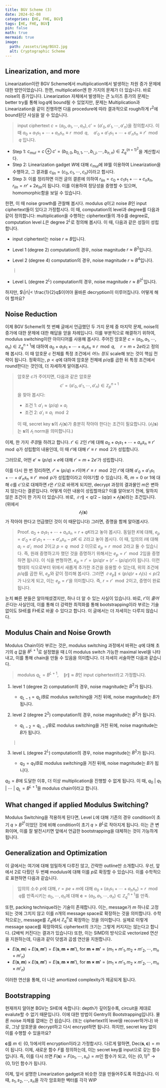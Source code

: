 ```yaml
---
title: BGV Scheme (3)
date: 2024-02-08
categories: [HE, FHE, BGV]
tags: [HE, FHE, BGV]
pin: false
math: true
mermaid: true
image:
  path: /assets/img/BGV2.jpg
  alt: Cryptographic Scheme
---
```


## Linearization, and more

Linearization이란 BGV Scheme에서 multiplication에서 발생하는 차원 증가 문제에 대한 방안이었습니다. 한편, multiplication엔 한 가지의 문제가 더 있습니다. 바로 noise의 증가입니다. Linearization 자체에서 발생하는 큰 노이즈 증가의 문제는 better try를 통해 $\log{q}$에 bound될 수 있었지만, 문제는 Multiplication과 Linearization을 같이 진행하면 다음 procedure에 따라 결과적으로 rough하게 $r^2$에 bound된단 사실을 알 수 있습니다.

> input ciphertext $c=(a_0, a_1, \cdots, a_n), c'=(a'_0, a'_1, \cdots, a'_n)$을 정의합시다. 이 때 $a_0+a_1s_1+\cdots+a_ns_n\equiv r\mod q, \quad a'_0+a'_1s_1+\cdots+a'_ns_n\equiv r'\mod q$  입니다.

- Step 1: $c_{mul}=c\oplus c'=(b_{0, 0}, b_{0, 1}, \cdots, b_{i, j}, \cdots, b_{n, n})\in Z_q^{(n+1)^2}$을 계산합시다.
- Step 2: Linearization gadget $W$에 대해 $c_{mul}$에 $W$를 이용하여 Linearization을 수행하고, 그 결과를 $c_{lin}=(c_0, c_1, \cdots, c_n)$이라고 합시다.
- Step 3: 이를 정리하면 이전 글의 결론에 의하여 $r_{lin}=c_0+c_1s_1+\cdots+c_ns_n,\quad r_{lin}=rr'+2e_{lin}$이 됩니다. 이를 이용하여 정당성을 증명할 수 있으며, homomorphic함을 보일 수 있습니다.
  
한편, 이 때 noise growth를 관찰해 봅시다. modulus $q$이고 noise $B$인 input ciphertext들이 있다고 가정합시다. 이 때, computation의 level과 degree를 다음과 같이 정의합니다: multiplication을 수행하는 ciphertext들의 개수를 degree로, computation level $L$은 degree $2^L$로 정의해 봅시다. 이 때, 다음과 같은 성질이 성립합니다.

- input ciphertext는 noise $r\approx B$입니다.
- Level 1 (degree 2) computation의 경우, noise magnitude $r\approx B^2$입니다.
- Level 2 (degree 4) computation의 경우, noise magnitude $r\approx B^4$입니다.

  $\vdots$

- Level L (degree $2^L$) computation의 경우, noise magnitude $r\approx B^{2^L}$입니다.

하지만, $\|r\|< \frac{1}{2}q$이어야 올바른 decryption이 이루어집니다. 어떻게 해야 할까요?

## Noise Reduction

이제 BGV Scheme의 첫 번째 글에서 언급했던 두 가지 문제 중 마지막 문제, noise의 증가에 대한 문제에 대한 해답을 얻을 차례입니다. 이를 부분적으로 해결하기 위하여, modulus switching이란 아이디어를 사용해 봅시다. 주어진 암호문 $c=(a_0, a_1, \cdots, a_n)\in \mathbb{Z}_q^{n+1}$에 대하여 $a_0+a_1s_1+\cdots+a_ns_n\equiv r\mod{q}, \quad r=m+2e$라고 정의해 봅시다. 이 때 암호문 $c$ 전체를 특정 조건에서 *어느 정도* scale해 보는 것이 핵심 전략이 됩니다. 정확히는, $p<q$에 대하여 암호문 전체에 $p/q$를 곱한 뒤 특정 조건에서 round한다는 것인데, 더 자세하게 알아봅시다.

> 암호문 $c$가 주어지면, 다음과 같은 암호문 $$c'=(a'_0, a'_1, \cdots, a'_n)\in \mathbb{Z}_{p}^{n+1}$$을 찾아 봅시다:
> - 조건 1: $a'_i\approx (p/q)\times a_i$
> - 조건 2: $a'_i\equiv a_i\mod{2}$
> 
> 이 때, secret key $\mathbf{s}$의 $\mathcal{l}_1(\mathbf{s})$가 충분히 작아야 한다는 조건이 필요합니다. ($\mathcal{l}_1(\mathbf{s})$는 $\mathbf{s}$의 $\mathcal{l}_1$ norm을 의미합니다.)

이제, 한 가지 *주장*을 하려고 합니다. $r'\in \mathbb{Z}$인 $r'$에 대해 $a_0+a_1s_1+\cdots+a_ns_n\equiv r'\mod{q}$가 성립함의 내용인데, 이 때 $r'$에 대해 $r'\equiv r\mod{2}$가 성립합니다.

그러므로, 어떤 $e'\approx (p/q)\times e$에 대해 $r'=m+2e'$가 성립합니다.

이를 다시 한 번 정리하면, $r'\approx (p/q)\times r$이며 $r'\equiv r\mod 2$인 $r'$에 대해 $a'_0+a'_1s_1+\cdots+a'_ns_n\equiv r'\mod{p}$가 성립함이라고 이야기할 수 있습니다. 즉, $m=0 \text{ or } 1$에 대해 $c$를 $c'$으로 대체하면 $r$은 $r'$으로 바뀌게 되지만, decrypt 과정의 결과물인 $m$은 변하지 않는다는 결론입니다. 어떻게 이런 내용이 성립할까요? 이를 알아보기 전에, 말하지 않은 조건이 한 가지 더 있습니다. 바로, $\|r\|<q/2-(q/p)\times \mathcal{l}_1(\mathbf{s})$라는 조건입니다. (위에서 $$\mathcal{l}_1(\mathbf{s})$$가 작아야 한다고 언급했던 것이 이 때문입니다) 그러면, 증명을 함께 알아봅시다.

> Proof. $a_0+a_1s_1+\cdots+a_ns_n=r+qK$라고 놓아 봅시다. 동일한 $K$에 대해, $e_p=a'_0+a'_1s_1+\cdots+a'_ns_n - pK\in\mathbb{Z}$라고 놓아 봅시다. 이 때, 임의의 $i$에 대해 $a_i=a'_i\mod 2$이고 $p=q\mod 2$ 이므로 $e_p=r\mod 2$라고 둘 수 있습니다. 즉, 원래 증명하고자 했던 것을 증명하기 위해서는 $e_p=r'\mod 2$임을 증명하면 됩니다. 이 식을 변형하면, $e_p=r'=(p/q)r+(r'-(p/q)r)$이 됩니다. 이런 형태의 식으로부터 위에서 새롭게 추가한 조건을 응용할 수 있는데, 위의 조건에 $p/q$를 곱한 뒤, $e_p$와 같이 정리해 봅시다. 그러면 $\|e_p\|\le (p/q)r+\mathcal{l}_1(\mathbb{s})<p/2$가 나오게 되고, 이는 $e_p=r'$을 의미합니다. 즉, $r=r'\mod 2$이고, 증명이 완료됩니다.

눈치 빠른 분들은 알아채셨겠지만, 하나 더 알 수 있는 사실이 있습니다. 바로, $r'$이 *줄어든다는* 사실인데, 이를 통해 더 강력한 최적화를 통해 bootstrapping이라 부르는 기술 없이도 SHE를 FHE로 바꿀 수 있다고 합니다. 이 글에서는 더 자세히는 다루지 않습니다.

## Modulus Chain and Noise Growth

Modulus Chain이라 부르는 것은, modulus switching 과정에서 바뀌는 $q$에 대해 초기의 $q$ 값을 $B^{L+1}$로 설정했을 때 $L$이 modulus switch 가능한 maximal level을 나타내고, 이를 통해 chain을 만들 수 있음을 의미합니다. 더 자세히 서술하면 다음과 같습니다.

> modulus $q_{L}=B^{L+1},  \quad \|r\|\approx B$인 input ciphertext라고 가정합니다.

1. level 1 (degree $2$) computation의 경우, noise magnitude는 $B^2$가 됩니다.
   - $q_{L-1}=q_{L}/B$로 modulus switching을 거친 뒤에, noise magnitude는 $B$가 됩니다.
2. level 2 (degree $2^2$) computation의 경우, noise magnitude는 $B^2$가 됩니다.
   - $q_{L-2}=q_{L-1}/B$로 modulus switching을 거친 뒤에, noise magnitude는 $B$가 됩니다.
  
    $\vdots$

3. level L (degree $2^L$) computation의 경우, noise magnitude는 $B^2$가 됩니다.
   - $q_{0}=q_{1}/B$로 modulus switching을 거친 뒤에, noise magnitude는 $B$가 됩니다.

$q_0=B$에 도달한 이후, 더 이상 multiplication을 진행할 수 없게 됩니다. 이 때, $q_0\text{ }|\text{ }q_1\text{ }|\text{ }\cdots \text{ }|\text{ }q_L=B^{L+1}$을 modulus chain이라고 합니다.

## What changed if applied Modulus Switching?

Modulus Switching을 적용하게 된다면, Level $L$에 대해 기존의 경우 condition이 초기 $q>B^{2^L}$이었던 것에 비해 condition이 초기 $q>B^L$로 작아지게 됩니다. 이는 큰 변화이며, 이를 잘 발전시키면 앞에서 언급한 bootstrapping을 대체하는 것이 가능하게 됩니다.

## Generalization and Optimization

이 글에서는 여기에 대해 엄밀하게 다루진 않고, 간략한 outline만 소개합니다. 우선, 앞에서 $2$로 다뤘던 두 번째 modulus에 대해 이를 $p$로 확장할 수 있습니다. 이를 수학적으로 표현하면 다음과 같습니다.

> 임의의 소수 $p$에 대해, $r=pe+m$에 대해 $a_0+(a_1s_1+\cdots+a_ns_n)=r\mod{q}$를 만족시키는 $a_0, \cdots, a_n$에 대해 $\mathbf{c}=(a_0, a_1, \cdots, a_n)\in\mathbb{Z}^{n+1}_{q}$를 만족.

또한, packing technique라는 기술이 존재합니다. 이는, message가 $m$ 하나로 고정되는 것에 그치지 않고 이를 $n$개의 message space로 확장하는 것을 의미합니다. 수학적으로는, message를 $\mathbb{Z}_q$에서 $\mathbb{Z}^n_q$로 확장하는 것을 의미합니다. 실제로 이렇게 message space를 확장하여도 ciphertext의 크기는 그렇게 커지지는 않는다고 합니다. ($2$배씩 커진다는 결과가 있습니다) 또한, 이는 SIMD의 방식으로 vectorized 연산을 지원하는데, 다음과 같이 덧셈과 곱셈 연산을 지원합니다.
- $E(\mathbf{s}, \mathbf{m})+E(\mathbf{s}, \mathbf{m'})=E(\mathbf{s}, \mathbf{m+m'})$, for $\mathbf{m+m'}=(m_1+m'_1, m_2+m'_2, \cdots, m_n+m'_n)$
- $E(\mathbf{s}, \mathbf{m})\times E(\mathbf{s}, \mathbf{m'})=E(\mathbf{s}, \mathbf{m\times m'})$, for $\mathbf{m\times m'}=(m_1\times m'_1, m_2\times m'_2, \cdots, m_n\times m'_n)$

이러한 연산을 통해, 더 나은 amortized complexity가 제공되게 됩니다.

## Bootstrapping

현재까지 알아본 BGV는 SHE에 속합니다: depth가 깊어질수록, circuit을 제대로 evalute할 수 없기 때문입니다. 이에 대한 방법이 Gentry의 Bootstrapping입니다. 물론 noise 자체를 없애는 건 쉽습니다. (또는 ciphertext의 level을 recover하거나) 바로, 그냥 암호문을 decrypt하고 다시 encrypt하면 됩니다. 하지만, secret key 없이 이를 수행할 수 있을까요?

$\mathbf{c}$를 $m\in\{0,1\}$에서의 encryption이라고 가정합시다. 다르게 말하면, $\mathrm{Dec}(\mathbf{s}, \mathbf{c})=m$이 됩니다. 이제, 새로운 함수 $F$를 정의하는데, 이는 secret key를 input으로 갖는 함수입니다. 즉, 이를 다시 쓰면 $F(\mathbf{s})=F(s_1, \cdots, s_n)=m$인 함수가 되고, 이는 $\{0,1\}^n\rightarrow \{0,1\}$인 함수가 됩니다.

이제, 앞서 설명한 Linearization gadget과 비슷한 것을 만들어주도록 하겠습니다. 이 때, $s_1, s_2, \cdots, s_n$을 각각 암호화한 벡터를 각각 WIP